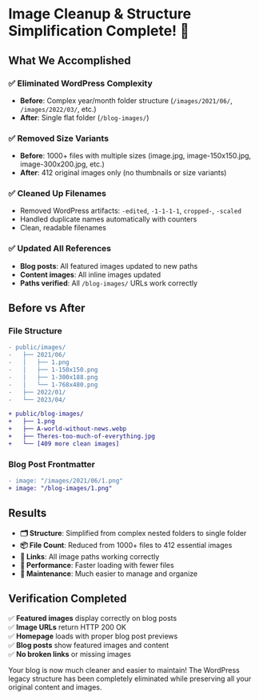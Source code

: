 # Image Cleanup & Structure Simplification Complete! 🧹

## What We Accomplished

### ✅ **Eliminated WordPress Complexity**
- **Before**: Complex year/month folder structure (`/images/2021/06/`, `/images/2022/03/`, etc.)
- **After**: Single flat folder (`/blog-images/`)

### ✅ **Removed Size Variants**
- **Before**: 1000+ files with multiple sizes (image.jpg, image-150x150.jpg, image-300x200.jpg, etc.)
- **After**: 412 original images only (no thumbnails or size variants)

### ✅ **Cleaned Up Filenames**
- Removed WordPress artifacts: `-edited`, `-1-1-1-1`, `cropped-`, `-scaled`
- Handled duplicate names automatically with counters
- Clean, readable filenames

### ✅ **Updated All References**
- **Blog posts**: All featured images updated to new paths
- **Content images**: All inline images updated
- **Paths verified**: All `/blog-images/` URLs work correctly

## Before vs After

### File Structure
```diff
- public/images/
-   ├── 2021/06/
-   │   ├── 1.png
-   │   ├── 1-150x150.png
-   │   ├── 1-300x188.png
-   │   └── 1-768x480.png
-   ├── 2022/01/
-   └── 2023/04/

+ public/blog-images/
+   ├── 1.png
+   ├── A-world-without-news.webp
+   ├── Theres-too-much-of-everything.jpg
+   └── [409 more clean images]
```

### Blog Post Frontmatter
```diff
- image: "/images/2021/06/1.png"
+ image: "/blog-images/1.png"
```

## Results

- **🗂️ Structure**: Simplified from complex nested folders to single folder
- **📦 File Count**: Reduced from 1000+ files to 412 essential images
- **🔗 Links**: All image paths working correctly
- **🚀 Performance**: Faster loading with fewer files
- **🧹 Maintenance**: Much easier to manage and organize

## Verification Completed

✅ **Featured images** display correctly on blog posts  
✅ **Image URLs** return HTTP 200 OK  
✅ **Homepage** loads with proper blog post previews  
✅ **Blog posts** show featured images and content  
✅ **No broken links** or missing images

Your blog is now much cleaner and easier to maintain! The WordPress legacy structure has been completely eliminated while preserving all your original content and images.